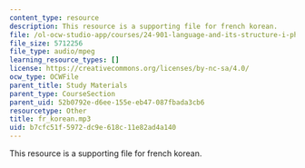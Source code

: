 ```yaml
---
content_type: resource
description: This resource is a supporting file for french korean.
file: /ol-ocw-studio-app/courses/24-901-language-and-its-structure-i-phonology-fall-2010/b7cfc51f5972dc9e618c11e82ad4a140_fr_korean.mp3
file_size: 5712256
file_type: audio/mpeg
learning_resource_types: []
license: https://creativecommons.org/licenses/by-nc-sa/4.0/
ocw_type: OCWFile
parent_title: Study Materials
parent_type: CourseSection
parent_uid: 52b0792e-d6ee-155e-eb47-087fbada3cb6
resourcetype: Other
title: fr_korean.mp3
uid: b7cfc51f-5972-dc9e-618c-11e82ad4a140
---
```

This resource is a supporting file for french korean.